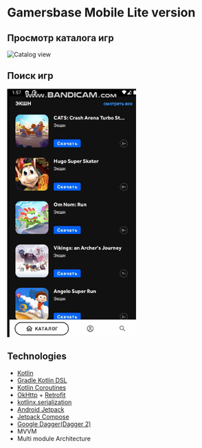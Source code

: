 # Gamersbase Mobile Lite version

## Просмотр каталога игр
<img alt="Catalog view" src="video/catalog.gif" width="300" />

## Поиск игр
<img alt="Search view" src="video/search.gif" width="300" />

## Technologies
- [Kotlin](https://kotlinlang.org)
- [Gradle Kotlin DSL](https://docs.gradle.org/current/userguide/kotlin_dsl.html)
- [Kotlin Coroutines](https://kotlinlang.org/docs/coroutines-overview.html)
- [OkHttp](https://square.github.io/okhttp) + [Retrofit](https://square.github.io/retrofit)
- [kotlinx.serialization](https://github.com/Kotlin/kotlinx.serialization)
- [Android Jetpack](https://d.android.com/jetpack)
- [Jetpack Compose](https://d.android.com/jetpack/compose)
- [Google Dagger(Dagger 2)](https://dagger.dev)
- MVVM
- Multi module Architecture